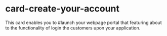 # card-create-your-account
  This card enables you to #launch your webpage portal that featuring about to the functionality of login the customers upon your application.
  
